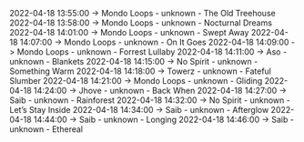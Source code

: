 2022-04-18 13:55:00 -> Mondo Loops - unknown - The Old Treehouse
2022-04-18 13:58:00 -> Mondo Loops - unknown - Nocturnal Dreams
2022-04-18 14:01:00 -> Mondo Loops - unknown - Swept Away
2022-04-18 14:07:00 -> Mondo Loops - unknown - On It Goes
2022-04-18 14:09:00 -> Mondo Loops - unknown - Forrest Lullaby
2022-04-18 14:11:00 -> Aso - unknown - Blankets
2022-04-18 14:15:00 -> No Spirit - unknown - Something Warm
2022-04-18 14:18:00 -> Towerz - unknown - Fateful Slumber
2022-04-18 14:21:00 -> Mondo Loops - unknown - Gliding
2022-04-18 14:24:00 -> Jhove - unknown - Back When
2022-04-18 14:27:00 -> Saib - unknown - Rainforest
2022-04-18 14:32:00 -> No Spirit - unknown - Let’s Stay Inside
2022-04-18 14:34:00 -> Saib - unknown - Afterglow
2022-04-18 14:44:00 -> Saib - unknown - Longing
2022-04-18 14:46:00 -> Saib - unknown - Ethereal
